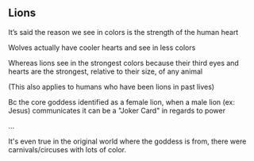 ## Lions

It’s said the reason we see in colors is the strength of the human heart 

Wolves actually have cooler hearts and see in less colors 

Whereas lions see in the strongest colors because their third eyes and hearts are the strongest, relative to their size, of any animal 

(This also applies to humans who have been lions in past lives) 

Bc the core goddess identified as a female lion, when a male lion (ex: Jesus) communicates it can be a "Joker Card" in regards to power

...

It's even true in the original world where the goddess is from, there were carnivals/circuses with lots of color.